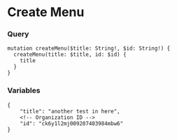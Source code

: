 # Create Menu

### Query

```
mutation createMenu($title: String!, $id: String!) {
  createMenu(title: $title, id: $id) {
    title
  }
}
```

### Variables

```
{
    "title": "another test in here",
    <!-- Organization ID -->
  	"id": "ck6y1l2mj009207403984mbw6"
}
```
